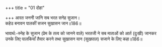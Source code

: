 +++
title = "01 दोहा"

+++
आरत जननी जानि सब भरत सनेह सुजान।  
कहेउ बनावन पालकीं सजन सुखासन जान॥186॥  

भावार्थ:-स्नेह के सुजान (प्रेम के तत्व को जानने वाले) भरतजी ने सब माताओं को आर्त (दुःखी) जानकर उनके लिए पालकियाँ तैयार करने तथा सुखासन यान (सुखपाल) सजाने के लिए कहा॥186॥  



